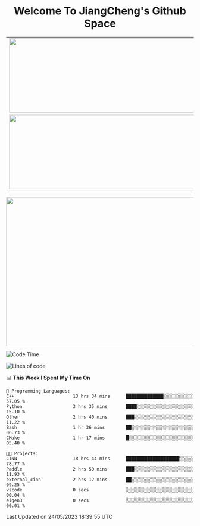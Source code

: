 <h1 align="center">Welcome To JiangCheng's Github Space</h1>

<table align="center" frame="void" rules="none" >
  <tr>
    <td>
      <div align="center"> <img height="200px" width="500px"  src="https://github-readme-stats.vercel.app/api?username=thisjiang&hide_title=true&hide_border=true&layout=compact&show_icons=trueline_height=21&text_color=000&icon_color=000&bg_color=0,ea6161,ffc64d,fffc4d,52fa5a&theme=graywhite" /> </div>
    </td>
    <td>
      <div align="center"> <img height="200px" width="500px" src="https://github-readme-stats.vercel.app/api/top-langs/?username=thisjiang&hide_title=true&hide_border=true&layout=compact&langs_count=6&text_color=000&icon_color=fff&bg_color=0,52fa5a,4dfcff,c64dff&theme=graywhite" /> </div>
    </td>
  </tr>
  <tr>
    <td>
      <div align="center"> <img height="200px" width="500px" src="https://github-readme-streak-stats.herokuapp.com/?user=thisjiang&hide_title=true&hide_border=true&layout=compact&langs_count=6" /> </div>
    </td>
    <td>
      <div align="center"> 
      <a href="https://github.com/" target="_blank"><img style="margin: 10px" src="https://profilinator.rishav.dev/skills-assets/git-scm-icon.svg" alt="Git" height="50" /></a>  
      <a href="https://www.linux.org/" target="_blank"><img style="margin: 10px" src="https://profilinator.rishav.dev/skills-assets/linux-original.svg" alt="Linux" height="50" /></a>  
      <a href="https://www.gnu.org/software/bash/" target="_blank"><img style="margin: 10px" src="https://profilinator.rishav.dev/skills-assets/gnu_bash-icon.svg" alt="Bash" height="50" /></a>  
      </div>
    </td>
  </tr>
</table>

<div align="center"> <img height="400px" width="1000px" src="https://github-readme-activity-graph.cyclic.app/graph?username=thisjiang&theme=react&hide_title=true&hide_border=true&layout=compact&langs_count=6" /> </div></td>

<!--START_SECTION:waka-->
![Code Time](http://img.shields.io/badge/Code%20Time-106%20hrs%2055%20mins-blue)

![Lines of code](https://img.shields.io/badge/From%20Hello%20World%20I%27ve%20Written-354.0%20thousand%20lines%20of%20code-blue)

📊 **This Week I Spent My Time On** 

```text
💬 Programming Languages: 
C++                      13 hrs 34 mins      ██████████████░░░░░░░░░░░   57.05 % 
Python                   3 hrs 35 mins       ████░░░░░░░░░░░░░░░░░░░░░   15.10 % 
Other                    2 hrs 40 mins       ███░░░░░░░░░░░░░░░░░░░░░░   11.22 % 
Bash                     1 hr 36 mins        ██░░░░░░░░░░░░░░░░░░░░░░░   06.73 % 
CMake                    1 hr 17 mins        █░░░░░░░░░░░░░░░░░░░░░░░░   05.40 % 

🐱‍💻 Projects: 
CINN                     18 hrs 44 mins      ████████████████████░░░░░   78.77 % 
Paddle                   2 hrs 50 mins       ███░░░░░░░░░░░░░░░░░░░░░░   11.93 % 
external_cinn            2 hrs 12 mins       ██░░░░░░░░░░░░░░░░░░░░░░░   09.25 % 
vscode                   0 secs              ░░░░░░░░░░░░░░░░░░░░░░░░░   00.04 % 
eigen3                   0 secs              ░░░░░░░░░░░░░░░░░░░░░░░░░   00.01 % 
```


 Last Updated on 24/05/2023 18:39:55 UTC
<!--END_SECTION:waka-->
